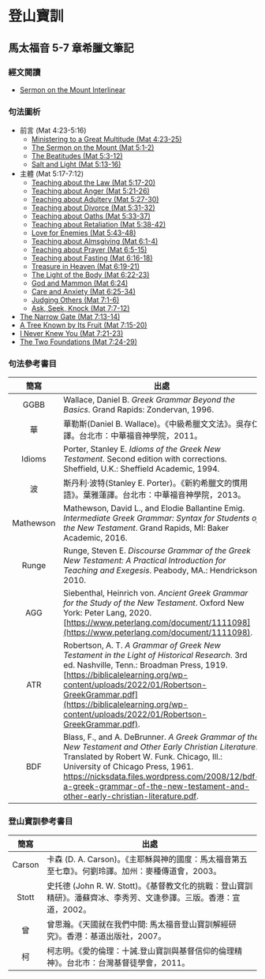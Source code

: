# 登山寶訓

## 馬太福音 5-7 章希臘文筆記

### 經文閱讀
- [Sermon on the Mount Interlinear](SM-4lines.md)

### 句法圖析

- 前言 (Mat 4:23-5:16)
	- [Ministering to a Great Multitude (Mat 4:23-25)](Mat.4.23-25.md)
	- [The Sermon on the Mount (Mat 5:1-2)](Mat.5.1-2.md)
	- [The Beatitudes (Mat 5:3-12)](Mat.5.3-12.md)
	- [Salt and Light (Mat 5:13-16)](Mat.5.13-16.md)
- 主體 (Mat 5:17-7:12)
	- [Teaching about the Law (Mat 5:17-20)](Mat.5.17-20.md)
	- [Teaching about Anger (Mat 5:21-26)](Mat.5.21-26.md)
	- [Teaching about Adultery (Mat 5:27-30)](Mat.5.27-30.md)
	- [Teaching about Divorce (Mat 5:31-32)](Mat.5.31-32.md)
	- [Teaching about Oaths (Mat 5:33-37)](Mat.5.33-37.md)
	- [Teaching about Retaliation (Mat 5:38-42)](Mat.5.38-42.md)
	- [Love for Enemies (Mat 5:43-48)](Mat.5.43-48.md)
	- [Teaching about Almsgiving (Mat 6:1-4)](Mat.6.1-4.md)
	- [Teaching about Prayer (Mat 6:5-15)](Mat.6.5-15.md)
	- [Teaching about Fasting (Mat 6:16-18)](Mat.6.16-18.md)
	- [Treasure in Heaven (Mat 6:19-21)](Mat.6.19-21.md)
	- [The Light of the Body (Mat 6:22-23)](Mat.6.22-23.md)
	- [God and Mammon (Mat 6:24)](Mat.6.24.md)
	- [Care and Anxiety (Mat 6:25-34)](Mat.6.25-34.md)
	- [Judging Others (Mat 7:1-6)](Mat.7.1-6.md)
	- [Ask, Seek, Knock (Mat 7:7-12)](Mat.7.7-12.md)
- [The Narrow Gate (Mat 7:13-14)](Mat.7.13-14.md)
- [A Tree Known by Its Fruit (Mat 7:15-20)](Mat.7.15-20.md)
- [I Never Knew You (Mat 7:21-23)](Mat.7.21-23.md)
- [The Two Foundations (Mat 7:24-29)](Mat.7.24-29.md)


### 句法參考書目
簡寫 | 出處
:------:| --- 
GGBB | Wallace, Daniel B. <em>Greek Grammar Beyond the Basics</em>. Grand Rapids: Zondervan, 1996.
華 | 華勒斯(Daniel B. Wallace)。《中級希臘文文法》。吳存仁譯。台北市：中華福音神學院，2011。
Idioms | Porter, Stanley E. <em>Idioms of the Greek New Testament</em>. Second edition with corrections. Sheffield, U.K.: Sheffield Academic, 1994.
波 | 斯丹利‧波特(Stanley E. Porter)。《新約希臘文的慣用語》。葉雅蓮譯。台北市：中華福音神學院，2013。
Mathewson | Mathewson, David L., and Elodie Ballantine Emig. <em>Intermediate Greek Grammar: Syntax for Students of the New Testament</em>. Grand Rapids, MI: Baker Academic, 2016.
Runge | Runge, Steven E. <em>Discourse Grammar of the Greek New Testament: A Practical Introduction for Teaching and Exegesis</em>. Peabody, MA.: Hendrickson, 2010.
AGG | Siebenthal, Heinrich von. _Ancient Greek Grammar for the Study of the New Testament_. Oxford New York: Peter Lang, 2020. [https://www.peterlang.com/document/1111098](https://www.peterlang.com/document/1111098).
ATR | Robertson, A. T. _A Grammar of Greek New Testament in the Light of Historical Research_. 3rd ed. Nashville, Tenn.: Broadman Press, 1919. [https://biblicalelearning.org/wp-content/uploads/2022/01/Robertson-GreekGrammar.pdf](https://biblicalelearning.org/wp-content/uploads/2022/01/Robertson-GreekGrammar.pdf).
BDF | Blass, F., and A. DeBrunner. _A Greek Grammar of the New Testament and Other Early Christian Literature_. Translated by Robert W. Funk. Chicago, Ill.: University of Chicago Press, 1961. https://nicksdata.files.wordpress.com/2008/12/bdf-a-greek-grammar-of-the-new-testament-and-other-early-christian-literature.pdf.



### 登山寶訓參考書目
簡寫 | 出處
:------:| --- 
Carson | 卡森 (D. A. Carson)。《主耶穌與神的國度：馬太福音第五至七章》。何劉玲譯。加州：麥種傳道會，2003。
Stott | 史托德 (John R. W. Stott)。《基督教文化的挑戰：登山寶訓精研》。潘蘇齊冰、李秀芳、文逢參譯。三版。香港：宣道，2002。
曾 | 曾思瀚。《天國就在我們中間: 馬太福音登山寶訓解經研究》。香港：基道出版社，2007。
柯 | 柯志明。《愛的倫理：十誡.登山寶訓與基督信仰的倫理精神》。台北巿：台灣基督徒學會，2011。






